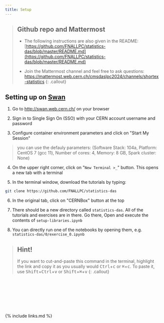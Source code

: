 ```yaml
---
title: Setup
---
```

> ## Github repo and Mattermost
> - The following instructions are also given in the README: [https://github.com/FNALLPC/statistics-das/blob/master/README.md](https://github.com/FNALLPC/statistics-das/blob/master/README.md)
> 
> - Join the Mattermost channel and feel free to ask questions: <https://mattermost.web.cern.ch/cmsdaslpc2024/channels/shortex-statistics>
{: .callout}

## Setting up on [Swan](http://swan.web.cern.ch/)

<!-- We will be using the Vanderbilt JupyterHub.

*Hint!* You may want to open this link in a new tab so that you can refer to these instructions for the next steps.

Point your browser to: [https://jupyter.accre.vanderbilt.edu/](https://jupyter.accre.vanderbilt.edu/)

If this is the first time using this JupyterHub, you should see:

![](https://github.com/FNALLPC/statistics-das/raw/master/vanderbilt.png){: width="80%" .image-with-shadow}


Click the "Sign in with Jupyter ACCRE" button. On the following page, select CERN as your identity provider and click the "Log On" button. Then, enter your CERN credentials or use your CERN grid certificate to autheticate.

To start a new session, make sure the following drop-down options are selected:

- Select a Docker image: Default ACCRE Image v5
- Select a container size: 1 Core, 2GB RAM, 4 day timeout

Then click the orange Spawn button. Now you should see the JupyterHub home directory. Click on "New" then "Terminal" in the top right to launch a new terminal.

![](https://github.com/FNALLPC/statistics-das/raw/master/new_terminal.png){: width="29%" .image-with-shadow} -->

1. Go to <http://swan.web.cern.ch/> on your browser

2. Sign in to Single Sign On (SSO) with your CERN account username and password

3. Configure container environment parameters and click on "Start My Session"
> 
> you can use the defauly parameters: (Software Stack: 104a, Platform: CentOS 7 (gcc 11), Number of cores: 4, Memory: 8 GB, Spark cluster: None)
4. On the upper right corner, click on "`New Terminal >_`" button. This opens a new tab with a terminal

5. In the terminal window, download the tutorials by typing:
```bash
git clone https://github.com/FNALLPC/statistics-das
```
6. In the original tab, click on "CERNBox" button at the top

7. There should be a new directory called `statistics-das`. All of the tutorials and exercises are in there. Go there, Open and execute the contents of `setup-libraries.ipynb`
8. You can directly run one of the notebooks by opening them, e.g. `statistics-das/0/exercise_0.ipynb`

> ## Hint!
> If you want to cut-and-paste this command in the terminal, highlight the link and copy it as you usually would <kbd>Ctrl</kbd>+<kbd>c</kbd> or <kbd>⌘</kbd>+<kbd>c</kbd>. To paste it, use <kbd>Shift</kbd>+<kbd>Ctrl</kbd>+<kbd>v</kbd>  or <kbd>Shift</kbd>+<kbd>⌘</kbd>+<kbd>v</kbd>
{: .callout}
<!--Start by clicking on `setup-libraries.ipynb` and running it.-->

<!-- Inserting some whitespace at the end -->
<p style="height: 100px"></p>

{% include links.md %}

